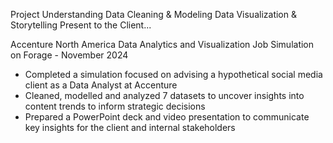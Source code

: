 Project Understanding
Data Cleaning & Modeling
Data Visualization & Storytelling
Present to the Client...

Accenture North America Data Analytics and Visualization Job Simulation on
Forage - November 2024

 * Completed a simulation focused on advising a hypothetical social media client
   as a Data Analyst at Accenture
 * Cleaned, modelled and analyzed 7 datasets to uncover insights into content
   trends to inform strategic decisions
 * Prepared a PowerPoint deck and video presentation to communicate key insights
   for the client and internal stakeholders
